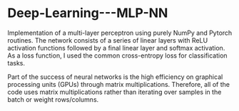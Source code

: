 # Deep-Learning---MLP-NN

Implementation of a multi-layer perceptron using purely NumPy and Pytorch routines. The network consists
of a series of linear layers with ReLU activation functions followed by a final linear layer and
softmax activation. As a loss function, I used the common cross-entropy loss for classification tasks.

Part of the success of neural networks is the high efficiency on graphical processing units
(GPUs) through matrix multiplications. Therefore, all of the code uses matrix multiplications
rather than iterating over samples in the batch or weight rows/columns.
